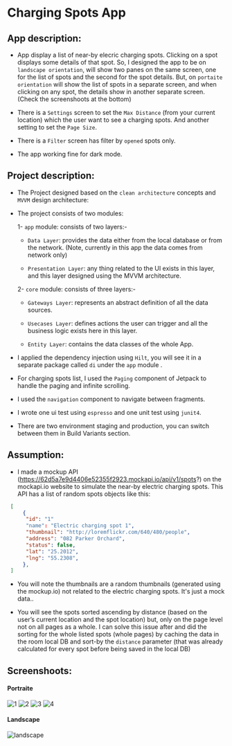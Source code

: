 Charging Spots App
=================

## App description:

* App display a list of near-by elecric charging spots. Clicking on a spot displays some details of that spot. So, I designed the app to be
on `landscape orientation`, will show two panes on the same screen, one for the list of spots and the second for the spot details.
But, on `portaite orientation` will show the list of spots in a separate screen, and when clicking on any spot, the details show in another separate screen.
(Check the screenshoots at the bottom)

* There is a `Settings` screen to set the `Max Distance` (from your current location) which the user want to see a charging spots. And another setting to set the `Page Size`.

* There is a `Filter` screen has filter by `opened` spots only.

* The app working fine for dark mode.

## Project description:

* The Project designed based on the `clean architecture` concepts and `MVVM` design architecture:

* The project consists of two modules:

    1- `app` module: consists of two layers:-

    * `Data Layer`: provides the data either from the local database or from the network. (Note, currently in this app the data comes from network only)

    * `Presentation Layer`: any thing related to the UI exists in this layer, and this layer designed using the MVVM architecture.

    2- `core` module: consists of three layers:-

    * `Gateways Layer`: represents an abstract definition of all the data sources.

    * `Usecases Layer`: defines actions the user can trigger and all the business logic exists here in this layer.

    * `Entity Layer`: contains the data classes of the whole App.


* I applied the dependency injection using `Hilt`, you will see it in a separate package called `di` under the `app` module .

* For charging spots list, I used the `Paging` component of Jetpack to handle the paging and infinite scrolling.

* I used the `navigation` component to navigate between fragments.

* I wrote one ui test using `espresso` and one unit test using `junit4`.

* There are two environment staging and production, you can switch between them in Build Variants section.

## Assumption: 

* I made a mockup API (https://62d5a7e9d4406e52355f2923.mockapi.io/api/v1/spots?) on the mockapi.io website to simulate the near-by electric charging spots. This API has a list of random spots objects like this:

```json
 [
     {
      "id": "1"
      "name": "Electric charging spot 1",
      "thumbnail": "http://loremflickr.com/640/480/people",
      "address": "082 Parker Orchard",
      "status": false,
      "lat": "25.2012",
      "lng": "55.2308",
     },
 ]
 ```
 
* You will note the thumbnails are a random thumbnails (generated using the mockup.io) not related to the electric charging spots. It's just a mock data..
 
* You will see the spots sorted ascending by distance (based on the user’s current location and the spot location) but, only on the page level not on all pages as a whole. I can solve this issue after and did the sorting for the whole listed spots (whole pages) by caching the data in the room local DB and sort-by the `distance` parameter (that was already  calculated for every spot before being saved in the local DB)


## Screenshoots:

#### Portraite
![1](https://user-images.githubusercontent.com/17904163/179917458-5c8225f9-adf9-4b62-8d52-8483038dd5de.jpeg)
![2](https://user-images.githubusercontent.com/17904163/179917449-975bc64d-a6a5-4f3e-b05c-da0ee4e9e94b.jpeg)
![3](https://user-images.githubusercontent.com/17904163/179917459-26bd29b6-51c5-4080-af6d-3a8c545475c5.jpeg)
![4](https://user-images.githubusercontent.com/17904163/179917462-e76af696-87ba-469d-bca5-39111592678f.jpeg)

#### Landscape
![landscape](https://user-images.githubusercontent.com/17904163/179922067-7e109b70-3549-448e-bef1-38de14590b16.png)



